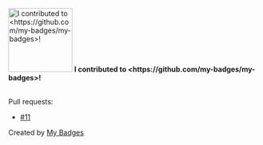 <img src="https://github.com/my-badges/my-badges/blob/master/src/all-badges/pr-collaboration/my-badges-contributor.png?raw=true" alt="I contributed to &lt;https://github.com/my-badges/my-badges&gt;!" title="I contributed to &lt;https://github.com/my-badges/my-badges&gt;!" width="128">
<strong>I contributed to &lt;https://github.com/my-badges/my-badges&gt;!</strong>
<br><br>

Pull requests:

- <a href="https://github.com/my-badges/my-badges/pull/11">#11</a>


Created by <a href="https://github.com/my-badges/my-badges">My Badges</a>
